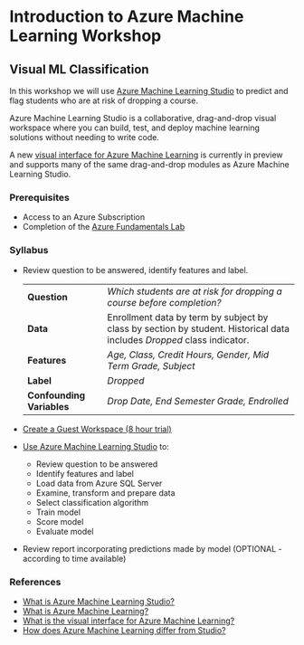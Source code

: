 # Introduction to Azure Machine Learning Workshop
## Visual ML Classification

In this workshop we will use [Azure Machine Learning Studio](https://studio.azureml.net/) to predict and flag students who are at risk of dropping a course. 

Azure Machine Learning Studio is a collaborative, drag-and-drop visual workspace where you can build, test, and deploy machine learning solutions without needing to write code.  

A new [visual interface for Azure Machine Learning](https://docs.microsoft.com/en-us/azure/machine-learning/service/ui-concept-visual-interface) is currently in preview and  supports many of the same drag-and-drop modules as Azure Machine Learning Studio.

### Prerequisites
 - Access to an Azure Subscription
 - Completion of the [Azure Fundamentals Lab](https://aka.ms/edu/Azure101)
 
 
### Syllabus
- Review question to be answered, identify features and label.

    |  |   |
    |------|------|
    |**Question**  | *Which students are at risk for dropping a course before completion?*|
    |**Data**  | Enrollment data by term by subject by class by section by student.  Historical data includes *Dropped* class indicator.|
    |**Features**  |  *Age, Class, Credit Hours, Gender, Mid Term Grade, Subject*|
    |**Label**  | *Dropped*|
    |**Confounding Variables**  | *Drop Date, End Semester Grade, Endrolled*|

- [Create a Guest Workspace (8 hour trial)](create-a-guest-workspace.md)

- [Use Azure Machine Learning Studio](visual-ml-workshop.md) to:
    - Review question to be answered
    - Identify features and label
    - Load data from Azure SQL Server
    - Examine, transform and prepare data
    - Select classification algorithm
    - Train model
    - Score model
    - Evaluate model

- Review report incorporating predictions made by model (OPTIONAL - according to time available)

### References
- [What is Azure Machine Learning Studio?](https://docs.microsoft.com/en-us/azure/machine-learning/studio/what-is-ml-studio)
- [What is Azure Machine Learning?](https://docs.microsoft.com/en-us/azure/machine-learning/service/overview-what-is-azure-ml)
- [What is the visual interface for Azure Machine Learning?](https://docs.microsoft.com/en-us/azure/machine-learning/service/ui-concept-visual-interface)
- [How does Azure Machine Learning differ from Studio?](https://docs.microsoft.com/en-us/azure/machine-learning/service/overview-what-is-azure-ml#how-does-azure-machine-learning-differ-from-studio)
